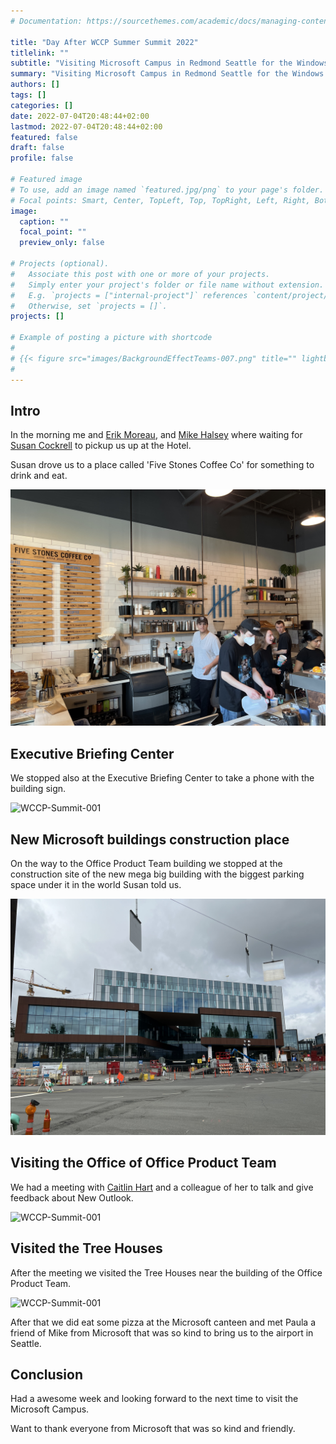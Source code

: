 ```yaml
---
# Documentation: https://sourcethemes.com/academic/docs/managing-content/

title: "Day After WCCP Summer Summit 2022"
titlelink: ""
subtitle: "Visiting Microsoft Campus in Redmond Seattle for the Windows Connection Program Summit 2022"
summary: "Visiting Microsoft Campus in Redmond Seattle for the Windows Connection Program Summit 2022"
authors: []
tags: []
categories: []
date: 2022-07-04T20:48:44+02:00
lastmod: 2022-07-04T20:48:44+02:00
featured: false
draft: false
profile: false

# Featured image
# To use, add an image named `featured.jpg/png` to your page's folder.
# Focal points: Smart, Center, TopLeft, Top, TopRight, Left, Right, BottomLeft, Bottom, BottomRight.
image:
  caption: ""
  focal_point: ""
  preview_only: false

# Projects (optional).
#   Associate this post with one or more of your projects.
#   Simply enter your project's folder or file name without extension.
#   E.g. `projects = ["internal-project"]` references `content/project/deep-learning/index.md`.
#   Otherwise, set `projects = []`.
projects: []

# Example of posting a picture with shortcode
#
# {{< figure src="images/BackgroundEffectTeams-007.png" title="" lightbox="true" >}}
#
---
```


## Intro

In the morning me and [Erik Moreau](<https://twitter.com/erikmoreau>), and [Mike Halsey](https://twitter.com/MikeHalsey) where waiting for [Susan Cockrell](https://twitter.com/SusanWCockrell) to pickup us up at the Hotel.

Susan drove us to a place called 'Five Stones Coffee Co' for something to drink and eat.

![WCCP-Summit-001](images/20220610_171312029_iOS.jpg "WCCP-Summit-001")

## Executive Briefing Center

We stopped also at the Executive Briefing Center to take a phone with the building sign.

![WCCP-Summit-001](images/20220610_174449584_iOS.jpg "WCCP-Summit-001")

## New Microsoft buildings construction place

On the way to the Office Product Team building we stopped at the construction site of the new mega big building with the biggest parking space under it in the world Susan told us.

![WCCP-Summit-001](images/20220610_174541157_iOS.jpg "WCCP-Summit-001")

## Visiting the Office of Office Product Team

We had a meeting with [Caitlin Hart](<https://twitter.com/_caithart_>) and a colleague of her to talk and give feedback about New Outlook.

![WCCP-Summit-001](images/20220610_180127659_iOS.jpg "WCCP-Summit-001")

## Visited the Tree Houses

After the meeting we visited the Tree Houses near the building of the Office Product Team.

![WCCP-Summit-001](images/20220610_191454107_iOS.jpg "WCCP-Summit-001")

After that we did eat some pizza at the Microsoft canteen and met Paula a friend of Mike from Microsoft that was so kind to bring us to the airport in Seattle.

## Conclusion

Had a awesome week and looking forward to the next time to visit the Microsoft Campus.

Want to thank everyone from Microsoft that was so kind and friendly.
